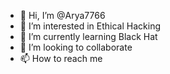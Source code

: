 - 👋 Hi, I’m @Arya7766
- 👀 I’m interested in Ethical Hacking
- 🌱 I’m currently learning Black Hat
- 💞️ I’m looking to collaborate
- 📫 How to reach me 

<!---
Arya7766/Arya7766 is a ✨ special ✨ repository because its `README.md` (this file) appears on your GitHub profile.
You can click the Preview link to take a look at your changes.
--->
